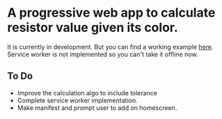 A progressive web app to calculate resistor value given its color.
==================================================================

It is currently in development. But you can find a working example [here](https://pwas-1.firebaseapp.com/resistor/). Service worker is not implemented so you can't take it offline now.

To Do
-----
* Improve the calculation algo to include tolerance
* Complete service worker implementation.
* Make manifest and prompt user to add on homescreen.